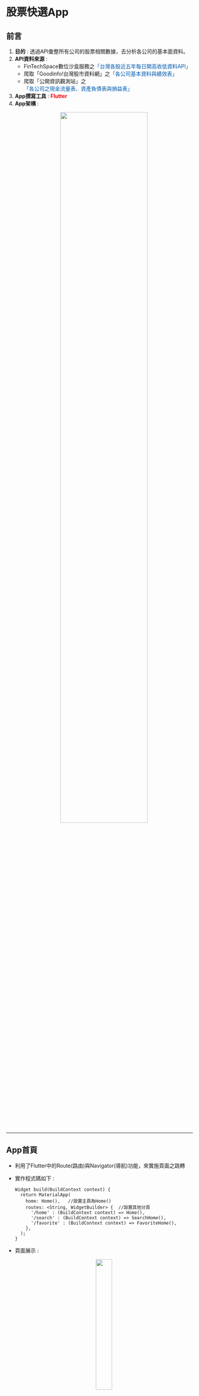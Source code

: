 # 股票快選App

## 前言
1. **目的** : 透過API彙整所有公司的股票相關數據，去分析各公司的基本面資料。
2. **API資料來源** : 
    * FinTechSpace數位沙盒服務之<font color="#005CAF">「台灣各股近五年每日開高收低資料API」</font>
    * 爬取「Goodinfo!台灣股市資料網」之<font color="#005CAF">「各公司基本資料與績效表」</font>
    * 爬取「公開資訊觀測站」之<font color="#005CAF">「各公司之現金流量表、資產負債表與損益表」</font>
3. **App撰寫工具** : **<font color="red">Flutter</font>**
4. **App架構** : 
    <p align="center">  
        <img height="70%" width="70%" src="https://i.imgur.com/1c5R6L0.png">
    </p>
---
## App首頁
* 利用了Flutter中的Route(路由)與Navigator(導航)功能，來實施頁面之跳轉
* 實作程式碼如下 : 
    ```dart=
    Widget build(BuildContext context) {
      return MaterialApp(
        home: Home(),   //設置主頁為Home()
        routes: <String, WidgetBuilder> {  //設置其他分頁
          '/home' : (BuildContext context) => Home(),
          '/search' : (BuildContext context) => SearchHome(),
          '/favorite' : (BuildContext context) => FavoriteHome(),
        },
      );
    }
    ```
* 頁面展示 : 
    <p align="center">  
        <img height="30%" width="30%" src="https://i.imgur.com/h6AGYx8.png">
    </p>

    > * 透過畫面中的兩個按鈕，可以各自前往「查詢股票」與「自選清單」頁面
    > * 而一般股票快選App的首頁通常會放近期的股市新聞，但由於此專案的重點並非在那部分，所以這邊的首頁我就做得比較簡易。

